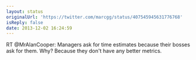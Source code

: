 ```yaml
---
layout: status
originalUrl: 'https://twitter.com/marcgg/status/407545945631776768'
isReply: false
date: 2013-12-02 16:24:59
---
```


RT @MrAlanCooper: Managers ask for time estimates because their bosses ask for them. Why? Because they don't have any better metrics.
